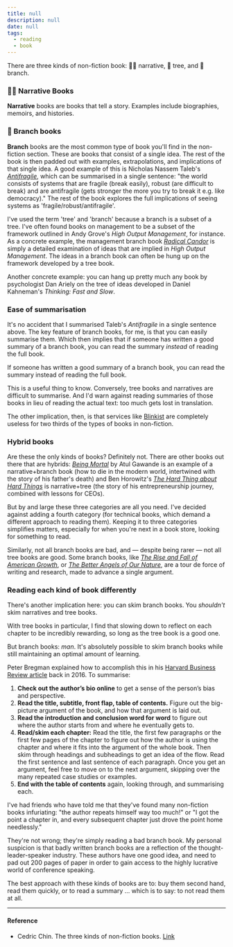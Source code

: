 ```yaml
---
title: null
description: null
date: null
tags:
  - reading
  - book
---
```


There are three kinds of non-fiction book: 💁‍♀️ narrative, 🌳 tree, and 🌿 branch.

### 💁‍♀️ Narrative Books

**Narrative** books are books that tell a story. Examples include biographies, memoirs, and histories.

### 🌿 Branch books

**Branch** books are the most common type of book you'll find in the non-fiction section. These are books that consist of a single idea. The rest of the book is then padded out with examples, extrapolations, and implications of that single idea. A good example of this is Nicholas Nassem Taleb's _[Antifragile](https://www.amazon.com/Antifragile-Things-That-Disorder-Incerto/dp/0812979680)_, which can be summarised in a single sentence: "the world consists of systems that are fragile (break easily), robust (are difficult to break) and are antifragile (gets stronger the more you try to break it e.g. like democracy)." The rest of the book explores the full implications of seeing systems as 'fragile/robust/antifragile'.

I've used the term 'tree' and 'branch' because a branch is a subset of a tree. I've often found books on management to be a subset of the framework outlined in Andy Grove's _High Output Management_, for instance. As a concrete example, the management branch book _[Radical Candor](https://www.amazon.com/Radical-Candor-Kim-Scott/dp/B01KTIEFEE)_ is simply a detailed examination of ideas that are implied in _High Output Management_. The ideas in a branch book can often be hung up on the framework developed by a tree book.

Another concrete example: you can hang up pretty much any book by psychologist Dan Ariely on the tree of ideas developed in Daniel Kahneman's _Thinking: Fast and Slow_.

### Ease of summarisation

It's no accident that I summarised Taleb's _Antifragile_ in a single sentence above. The key feature of branch books, for me, is that you can easily summarise them. Which then implies that if someone has written a good summary of a branch book, you can read the summary _instead_ of reading the full book.

If someone has written a good summary of a branch book, you can read the summary instead of reading the full book.

This is a useful thing to know. Conversely, tree books and narratives are difficult to summarise. And I'd warn against reading summaries of those books in lieu of reading the actual text: too much gets lost in translation.

The other implication, then, is that services like [Blinkist](https://www.blinkist.com/) are completely useless for two thirds of the types of books in non-fiction.

### Hybrid books

Are these the only kinds of books? Definitely not. There are other books out there that are hybrids: _[Being Mortal](https://www.amazon.com/Being-Mortal-Medicine-What-Matters-ebook/dp/B00JCW0BCY)_ by Atul Gawande is an example of a narrative+branch book (how to die in the modern world, intertwined with the story of his father's death) and Ben Horowitz's _[The Hard Thing about Hard Things](https://www.amazon.com/Hard-Thing-About-Things-Building/dp/0062273205)_ is narrative+tree (the story of his entrepreneurship journey, combined with lessons for CEOs).

But by and large these three categories are all you need. I've decided against adding a fourth category (for technical books, which demand a different approach to reading them). Keeping it to three categories simplifies matters, especially for when you're next in a book store, looking for something to read.

Similarly, not all branch books are bad, and — despite being rarer — not all tree books are good. Some branch books, like _[The Rise and Fall of American Growth](http://amazon.com/dp/0691147728)_, or _[The Better Angels of Our Nature](https://www.amazon.com/Better-Angels-Our-Nature-Violence/dp/0143122010)_, are a tour de force of writing and research, made to advance a single argument.

### Reading each kind of book differently

There's another implication here: you can skim branch books. You _shouldn't_ skim narratives and tree books.

With tree books in particular, I find that slowing down to reflect on each chapter to be incredibly rewarding, so long as the tree book is a good one.

But branch books: _man_. It's absolutely possible to skim branch books while still maintaining an optimal amount of learning.

Peter Bregman explained how to accomplish this in his [Harvard Business Review article](https://hbr.org/2016/02/how-to-read-a-book-a-week) back in 2016. To summarise:

1.  **Check out the author’s bio online** to get a sense of the person’s bias and perspective.
2.  **Read the title, subtitle, front flap, table of contents.** Figure out the big-picture argument of the book, and how that argument is laid out.
3.  **Read the introduction and conclusion word for word** to figure out where the author starts from and where he eventually gets to.
4.  **Read/skim each chapter:** Read the title, the first few paragraphs or the first few pages of the chapter to figure out how the author is using the chapter and where it fits into the argument of the whole book. Then skim through headings and subheadings to get an idea of the flow. Read the first sentence and last sentence of each paragraph. Once you get an argument, feel free to move on to the next argument, skipping over the many repeated case studies or examples.
5.  **End with the table of contents** again, looking through, and summarising each.

I've had friends who have told me that they've found many non-fiction books infuriating: "the author repeats himself way too much!" or "I got the point a chapter in, and every subsequent chapter just drove the point home needlessly."

They're not wrong; they're simply reading a bad branch book. My personal suspicion is that badly written branch books are a reflection of the thought-leader-speaker industry. These authors have one good idea, and need to pad out 200 pages of paper in order to gain access to the highly lucrative world of conference speaking.

The best approach with these kinds of books are to: buy them second hand, read them quickly, or to read a summary ... which is to say: to not read them at all.

---

#### Reference

- Cedric Chin. The three kinds of non-fiction books. [Link](https://commoncog.com/blog/the-3-kinds-of-non-fiction-book)
